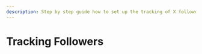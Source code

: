 ```yaml
---
description: Step by step guide how to set up the tracking of X followers
---
```


# Tracking Followers

